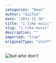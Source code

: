 ```yaml
---
categories: "News"
author: "GuiTwo"
date: "2011-12-30"
title: "I like music"
slug: "i-like-music"
description: ""
imported: "true"
originalType: "stuff"
---
```



![but who don't](014_music_analyzer_2011.12.29-23.47.18.png) 

